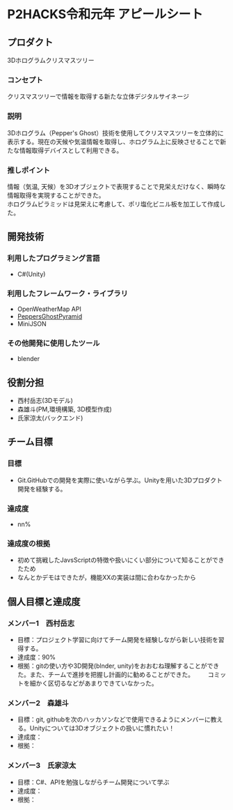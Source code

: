 # P2HACKS令和元年 アピールシート

## プロダクト
3Dホログラムクリスマスツリー

### コンセプト
クリスマスツリーで情報を取得する新たな立体デジタルサイネージ

### 説明
3Dホログラム（Pepper's Ghost）技術を使用してクリスマスツリーを立体的に表示する。現在の天候や気温情報を取得し、ホログラム上に反映させることで新たな情報取得デバイスとして利用できる。

### 推しポイント
情報（気温, 天候）を3Dオブジェクトで表現することで見栄えだけなく、瞬時な情報取得を実現することができた。  
ホログラムピラミッドは見栄えに考慮して、ポリ塩化ビニル板を加工して作成した。

## 開発技術

### 利用したプログラミング言語
- C#(Unity)

### 利用したフレームワーク・ライブラリ
- OpenWeatherMap API
- [PeppersGhostPyramid](https://github.com/KainosSoftwareLtd/PeppersGhostPyramid)
- MiniJSON

### その他開発に使用したツール
- blender

## 役割分担
- 西村岳志(3Dモデル)
- 森雄斗(PM,環境構築, 3D模型作成)
- 氏家涼太(バックエンド)

## チーム目標

### 目標
- Git.GitHubでの開発を実際に使いながら学ぶ。Unityを用いた3Dプロダクト開発を経験する。

### 達成度
- nn%

### 達成度の根拠
- 初めて挑戦したJavsScriptの特徴や扱いにくい部分について知ることができたため
- なんとかデモはできたが，機能XXの実装は間に合わなかったから

## 個人目標と達成度

### メンバー1　西村岳志
- 目標：プロジェクト学習に向けてチーム開発を経験しながら新しい技術を習得する。
- 達成度：90%
- 根拠：gitの使い方や3D開発(blnder, unity)をおおむね理解することができた。また、チームで進捗を把握し計画的に勧めることができた。
    　　コミットを細かく区切るなどがあまりできていなかった。


### メンバー2　森雄斗
- 目標：git, githubを次のハッカソンなどで使用できるようにメンバーに教える。Unityについては3Dオブジェクトの扱いに慣れたい！
- 達成度：
- 根拠：

### メンバー3　氏家涼太
- 目標：C#、APIを勉強しながらチーム開発について学ぶ
- 達成度：
- 根拠：
